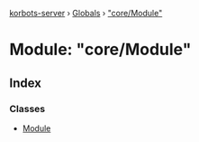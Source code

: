 [korbots-server](../README.md) › [Globals](../globals.md) › ["core/Module"](_core_module_.md)

# Module: "core/Module"

## Index

### Classes

* [Module](../classes/_core_module_.module.md)
